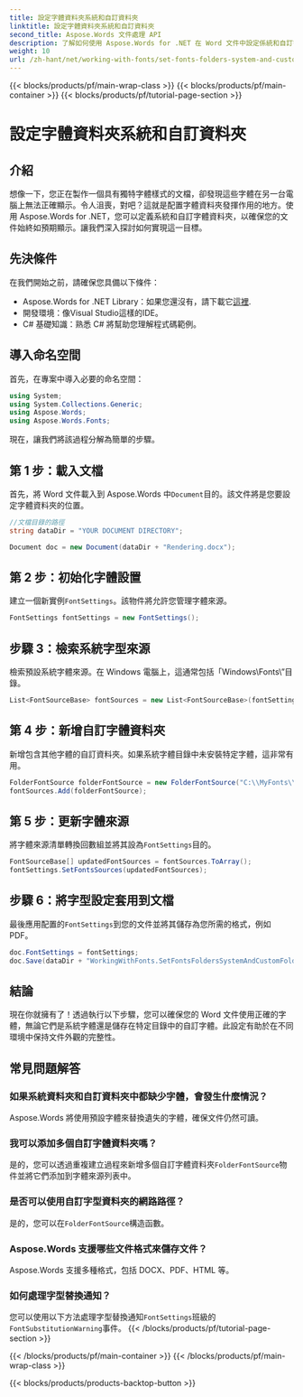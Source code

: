 ```yaml
---
title: 設定字體資料夾系統和自訂資料夾
linktitle: 設定字體資料夾系統和自訂資料夾
second_title: Aspose.Words 文件處理 API
description: 了解如何使用 Aspose.Words for .NET 在 Word 文件中設定係統和自訂字體資料夾，確保您的文件在不同環境中正確顯示。
weight: 10
url: /zh-hant/net/working-with-fonts/set-fonts-folders-system-and-custom-folder/
---
```


{{< blocks/products/pf/main-wrap-class >}}
{{< blocks/products/pf/main-container >}}
{{< blocks/products/pf/tutorial-page-section >}}

# 設定字體資料夾系統和自訂資料夾

## 介紹

想像一下，您正在製作一個具有獨特字體樣式的文檔，卻發現這些字體在另一台電腦上無法正確顯示。令人沮喪，對吧？這就是配置字體資料夾發揮作用的地方。使用 Aspose.Words for .NET，您可以定義系統和自訂字體資料夾，以確保您的文件始終如預期顯示。讓我們深入探討如何實現這一目標。

## 先決條件

在我們開始之前，請確保您具備以下條件：

-  Aspose.Words for .NET Library：如果您還沒有，請下載它[這裡](https://releases.aspose.com/words/net/).
- 開發環境：像Visual Studio這樣的IDE。
- C# 基礎知識：熟悉 C# 將幫助您理解程式碼範例。

## 導入命名空間

首先，在專案中導入必要的命名空間：

```csharp
using System;
using System.Collections.Generic;
using Aspose.Words;
using Aspose.Words.Fonts;
```

現在，讓我們將該過程分解為簡單的步驟。

## 第 1 步：載入文檔

首先，將 Word 文件載入到 Aspose.Words 中`Document`目的。該文件將是您要設定字體資料夾的位置。

```csharp
//文檔目錄的路徑
string dataDir = "YOUR DOCUMENT DIRECTORY";

Document doc = new Document(dataDir + "Rendering.docx");
```

## 第 2 步：初始化字體設置

建立一個新實例`FontSettings`。該物件將允許您管理字體來源。

```csharp
FontSettings fontSettings = new FontSettings();
```

## 步驟 3：檢索系統字型來源

檢索預設系統字體來源。在 Windows 電腦上，這通常包括「Windows\Fonts\”目錄。

```csharp
List<FontSourceBase> fontSources = new List<FontSourceBase>(fontSettings.GetFontsSources());
```

## 第 4 步：新增自訂字體資料夾

新增包含其他字體的自訂資料夾。如果系統字體目錄中未安裝特定字體，這非常有用。

```csharp
FolderFontSource folderFontSource = new FolderFontSource("C:\\MyFonts\\", true);
fontSources.Add(folderFontSource);
```

## 第 5 步：更新字體來源

將字體來源清單轉換回數組並將其設為`FontSettings`目的。

```csharp
FontSourceBase[] updatedFontSources = fontSources.ToArray();
fontSettings.SetFontsSources(updatedFontSources);
```

## 步驟 6：將字型設定套用到文檔

最後應用配置的`FontSettings`到您的文件並將其儲存為您所需的格式，例如 PDF。

```csharp
doc.FontSettings = fontSettings;
doc.Save(dataDir + "WorkingWithFonts.SetFontsFoldersSystemAndCustomFolder.pdf");
```

## 結論

現在你就擁有了！透過執行以下步驟，您可以確保您的 Word 文件使用正確的字體，無論它們是系統字體還是儲存在特定目錄中的自訂字體。此設定有助於在不同環境中保持文件外觀的完整性。

## 常見問題解答

### 如果系統資料夾和自訂資料夾中都缺少字體，會發生什麼情況？

Aspose.Words 將使用預設字體來替換遺失的字體，確保文件仍然可讀。

### 我可以添加多個自訂字體資料夾嗎？

是的，您可以透過重複建立過程來新增多個自訂字體資料夾`FolderFontSource`物件並將它們添加到字體來源列表中。

### 是否可以使用自訂字型資料夾的網路路徑？

是的，您可以在`FolderFontSource`構造函數。

### Aspose.Words 支援哪些文件格式來儲存文件？

Aspose.Words 支援多種格式，包括 DOCX、PDF、HTML 等。

### 如何處理字型替換通知？

您可以使用以下方法處理字型替換通知`FontSettings`班級的`FontSubstitutionWarning`事件。
{{< /blocks/products/pf/tutorial-page-section >}}

{{< /blocks/products/pf/main-container >}}
{{< /blocks/products/pf/main-wrap-class >}}

{{< blocks/products/products-backtop-button >}}

